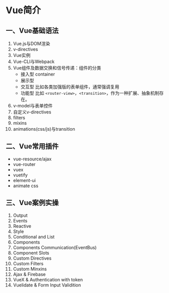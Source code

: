 # Vue简介

## 一、Vue基础语法
1. Vue.js与DOM渲染
2. v-directives
3. Vue实例
4. Vue-CLI与Webpack
5. Vue组件及数据交换和信号传递：组件的分类
    - 接入型 container
    - 展示型
    - 交互型 比如各类加强版的表单组件，通常强调复用
    - 功能型 比如 `<router-view>`，`<transition>`，作为一种扩展、抽象机制存在。
7. v-model与表单控件
8. 自定义v-directives
9. filters
10. mixins
11. animations(css/js)与transition


## 二、Vue常用插件
- vue-resource/ajax
- vue-router
- vuex
- vuetify
- element-ui
- animate css 


## 三、Vue案例实操
1. Output
2. Events
3. Reactive
4. Style
5. Conditional and List
6. Components
7. Components Communication(EventBus)
8. Component Slots
9. Custom Directives
10. Custom Filters
11. Custom Minxins
12. Ajax & Firebase
13. VueX & Authentication with token
14. Vuelidate & Form Input Validition
